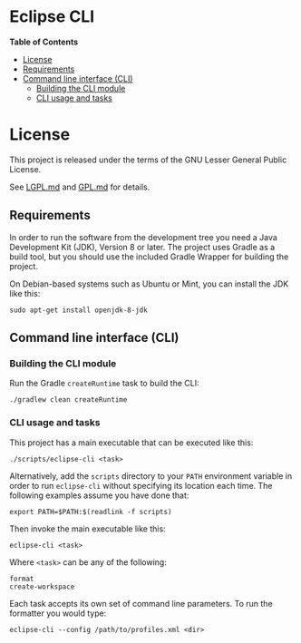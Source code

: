 # Eclipse CLI

**Table of Contents**
* [License](#license)
* [Requirements](#requirements)
* [Command line interface (CLI)](#command-line-interface-cli)
    * [Building the CLI module](#building-the-cli-module)
    * [CLI usage and tasks](#cli-usage-and-tasks)

# License

This project is released under the terms of the GNU Lesser General Public
License.

See  [LGPL.md](LGPL.md) and [GPL.md](GPL.md) for details.

## Requirements

In order to run the software from the development tree you need a Java
Development Kit (JDK), Version 8 or later. The project uses Gradle as a
build tool, but you should use the included Gradle Wrapper for building
the project.

On Debian-based systems such as Ubuntu or Mint, you can install the JDK
like this:

    sudo apt-get install openjdk-8-jdk

## Command line interface (CLI)

### Building the CLI module

Run the Gradle `createRuntime` task to build the CLI:

    ./gradlew clean createRuntime

### CLI usage and tasks

This project has a main executable that can be executed like this:

    ./scripts/eclipse-cli <task>

Alternatively, add the `scripts` directory to your `PATH` environment
variable in order to run `eclipse-cli` without specifying its location
each time. The following examples assume you have done that:

    export PATH=$PATH:$(readlink -f scripts)

Then invoke the main executable like this:

    eclipse-cli <task>

Where `<task>` can be any of the following:

    format
    create-workspace

Each task accepts its own set of command line parameters. To run the formatter
you would type:

    eclipse-cli --config /path/to/profiles.xml <dir>
